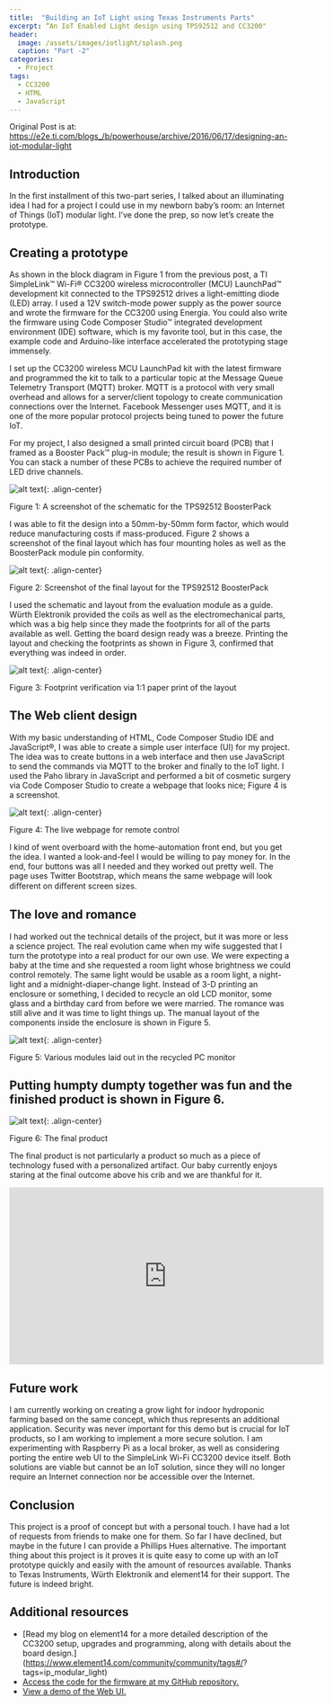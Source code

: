 ```yaml
---
title:  "Building an IoT Light using Texas Instruments Parts"
excerpt: “An IoT Enabled Light design using TPS92512 and CC3200"
header:
  image: /assets/images/iotlight/splash.png
  caption: "Part -2"
categories:
  - Project
tags:
  - CC3200
  - HTML
  - JavaScript
---
```


Original Post is at: https://e2e.ti.com/blogs_/b/powerhouse/archive/2016/06/17/designing-an-iot-modular-light

## Introduction

In the first installment of this two-part series, I talked about an illuminating idea I had for a project I could use in my newborn baby’s room: an Internet of Things (IoT) modular light. I’ve done the prep, so now let’s create the prototype.


## Creating a prototype

As shown in the block diagram in Figure 1 from the previous post, a TI SimpleLink™ Wi-Fi® CC3200 wireless microcontroller (MCU) LaunchPad™ development kit connected to the TPS92512 drives a light-emitting diode (LED) array. I used a 12V switch-mode power supply as the power source and wrote the firmware for the CC3200 using Energia. You could also write the firmware using Code Composer Studio™ integrated development environment (IDE) software, which is my favorite tool, but in this case, the example code and Arduino-like interface accelerated the prototyping stage immensely.

I set up the CC3200 wireless MCU LaunchPad kit with the latest firmware and programmed the kit to talk to a particular topic at the Message Queue Telemetry Transport (MQTT) broker. MQTT is a protocol with very small overhead and allows for a server/client topology to create communication connections over the Internet. Facebook Messenger uses MQTT, and it is one of the more popular protocol projects being tuned to power the future IoT.

For my project, I also designed a small printed circuit board (PCB) that I framed as a Booster Pack™ plug-in module; the result is shown in Figure 1. You can stack a number of these PCBs to achieve the required number of LED drive channels.
 
![alt text](/assets/images/iotlight/b1.png){: .align-center}

Figure 1: A screenshot of the schematic for the TPS92512 BoosterPack

I was able to fit the design into a 50mm-by-50mm form factor, which would reduce manufacturing costs if mass-produced. Figure 2 shows a screenshot of the final layout which has four mounting holes as well as the BoosterPack module pin conformity.
 
![alt text](/assets/images/iotlight/b2.png){: .align-center}

Figure 2: Screenshot of the final layout for the TPS92512 BoosterPack

I used the schematic and layout from the evaluation module as a guide.
Würth Elektronik provided the coils as well as the electromechanical parts, which was a big help since they made the footprints for all of the parts available as well. Getting the board design ready was a breeze. Printing the layout and checking the footprints as shown in Figure 3, confirmed that everything was indeed in order.
 
![alt text](/assets/images/iotlight/b3.png){: .align-center}

Figure 3: Footprint verification via 1:1 paper print of the layout

## The Web client design

With my basic understanding of HTML, Code Composer Studio IDE and JavaScript®, I was able to create a simple user interface (UI) for my project. The idea was to create buttons in a web interface and then use JavaScript to send the commands via MQTT to the broker and finally to the IoT light. I used the Paho library in JavaScript and performed a bit of cosmetic surgery via Code Composer Studio to create a webpage that looks nice; Figure 4 is a screenshot.
 
![alt text](/assets/images/iotlight/b4.png){: .align-center}

Figure 4: The live webpage for remote control

I kind of went overboard with the home-automation front end, but you get the idea. I wanted a look-and-feel I would be willing to pay money for. In the end, four buttons was all I needed and they worked out pretty well. The page uses Twitter Bootstrap, which means the same webpage will look diﬀerent on diﬀerent screen sizes.

## The love and romance

I had worked out the technical details of the project, but it was more or less a science project. The real evolution came when my wife suggested that I turn the prototype into a real product for our own use. We were expecting a baby at the time and she requested a room light whose brightness we could control remotely. The same light would be usable as a room light, a night-light and a midnight-diaper-change light. Instead of 3-D printing an enclosure or something, I decided to recycle an old LCD monitor, some glass and a birthday card from before we were married. The romance was still alive and it was time to light things up. The manual layout of the components inside the enclosure is shown in Figure 5.
 
![alt text](/assets/images/iotlight/b5.png){: .align-center}

Figure 5: Various modules laid out in the recycled PC monitor

## Putting humpty dumpty together was fun and the finished product is shown in Figure 6.

![alt text](/assets/images/iotlight/b6.png){: .align-center}

Figure 6: The final product

The final product is not particularly a product so much as a piece of technology fused with a personalized artifact. Our baby currently enjoys staring at the final outcome above his crib and we are thankful for it.

<iframe width="560" height="315" src="https://www.youtube.com/embed/0IOaaPuzCQU" frameborder="0" allowfullscreen></iframe>

## Future work

I am currently working on creating a grow light for indoor hydroponic farming based on the same concept, which thus represents an additional application. Security was never important for this demo but is crucial for IoT products, so I am working to implement a more secure solution. I am experimenting with Raspberry Pi as a local broker, as well as considering porting the entire web UI to the SimpleLink Wi-Fi CC3200 device itself. Both solutions are viable but cannot be an IoT solution, since they will no longer require an Internet connection nor be accessible over the Internet.

## Conclusion

This project is a proof of concept but with a personal touch. I have had a lot of requests from friends to make one for them. So far I have declined, but maybe in the future I can provide a Phillips Hues alternative.
The important thing about this project is it proves it is quite easy to come up with an IoT prototype quickly and easily with the amount of resources available. Thanks to Texas Instruments, Würth Elektronik and element14 for their support. The future is indeed bright.

## Additional resources

- [Read my blog on element14 for a more detailed description of the CC3200 setup, upgrades and programming, along with details about the board design.](https://www.element14.com/community/community/tags#/? tags=ip_modular_light)
- [Access the code for the firmware at my GitHub repository.](https://github.com/inderpreet/babylight)
- [View a demo of the Web UI.](https://inderpreet.github.io/homeautomationui/babylight/)